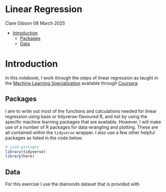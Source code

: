 Linear Regression
================
Clare Gibson
08 March 2025

- [Introduction](#introduction)
  - [Packages](#packages)
  - [Data](#data)

# Introduction

In this notebook, I work through the steps of linear regression as
taught in the [Machine Learning
Specialization](https://www.coursera.org/specializations/machine-learning-introduction)
available through [Coursera](https://coursera.org).

## Packages

I aim to write out most of the functions and calculations needed for
linear regression using base or tidyverse-flavoured R, and not by using
the specific machine learning packages that are available. However, I
will make use of a number of R packages for data wrangling and plotting.
These are all contained within the `tidyverse` wrapper. I also use a few
other helpful packages as listed in the code below.

``` r
# Load packages
library(tidyverse)
library(here)
```

## Data

For this exercise I use the diamonds dataset that is provided with
